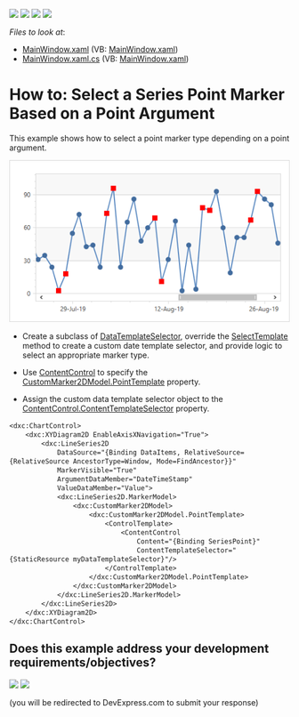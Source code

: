 <!-- default badges list -->
![](https://img.shields.io/endpoint?url=https://codecentral.devexpress.com/api/v1/VersionRange/189593629/21.1.5%2B)
[![](https://img.shields.io/badge/Open_in_DevExpress_Support_Center-FF7200?style=flat-square&logo=DevExpress&logoColor=white)](https://supportcenter.devexpress.com/ticket/details/T828686)
[![](https://img.shields.io/badge/📖_How_to_use_DevExpress_Examples-e9f6fc?style=flat-square)](https://docs.devexpress.com/GeneralInformation/403183)
[![](https://img.shields.io/badge/💬_Leave_Feedback-feecdd?style=flat-square)](#does-this-example-address-your-development-requirementsobjectives)
<!-- default badges end -->
<!-- default file list -->
*Files to look at*:
* [MainWindow.xaml](./CS/MainWindow.xaml) (VB: [MainWindow.xaml](./VB/MainWindow.xaml))
* [MainWindow.xaml.cs](./CS/MainWindow.xaml.cs) (VB: [MainWindow.xaml](./VB/MainWindow.xaml))
<!-- default file list end -->

# How to: Select a Series Point Marker Based on a Point Argument

This example shows how to select a point marker type depending on a point argument.

![](Images/result.png)

* Create a subclass of [DataTemplateSelector](https://docs.microsoft.com/en-us/dotnet/api/system.windows.controls.datatemplateselector), override the [SelectTemplate](https://docs.microsoft.com/en-us/dotnet/api/system.windows.controls.datatemplateselector.selecttemplate) method to create a custom date template selector, and provide logic to select an appropriate marker type.

* Use [ContentControl](https://docs.microsoft.com/en-us/dotnet/api/system.windows.controls.contentcontrol) to specify the [CustomMarker2DModel.PointTemplate](https://docs.devexpress.com/WPF/DevExpress.Xpf.Charts.CustomMarker2DModel.PointTemplate) property.

* Assign the custom data template selector object to the [ContentControl.ContentTemplateSelector](https://docs.microsoft.com/en-us/dotnet/api/system.windows.controls.contentcontrol.contenttemplateselector) property.


```xaml
<dxc:ChartControl>
    <dxc:XYDiagram2D EnableAxisXNavigation="True">
        <dxc:LineSeries2D
            DataSource="{Binding DataItems, RelativeSource={RelativeSource AncestorType=Window, Mode=FindAncestor}}"
            MarkerVisible="True"
            ArgumentDataMember="DateTimeStamp"
            ValueDataMember="Value">
            <dxc:LineSeries2D.MarkerModel>
                <dxc:CustomMarker2DModel>
                    <dxc:CustomMarker2DModel.PointTemplate>
                        <ControlTemplate>
                            <ContentControl
                                Content="{Binding SeriesPoint}"
                                ContentTemplateSelector="{StaticResource myDataTemplateSelector}"/>
                        </ControlTemplate>
                    </dxc:CustomMarker2DModel.PointTemplate>
                </dxc:CustomMarker2DModel>
            </dxc:LineSeries2D.MarkerModel>
        </dxc:LineSeries2D>
    </dxc:XYDiagram2D>
</dxc:ChartControl>
```
<!-- feedback -->
## Does this example address your development requirements/objectives?

[<img src="https://www.devexpress.com/support/examples/i/yes-button.svg"/>](https://www.devexpress.com/support/examples/survey.xml?utm_source=github&utm_campaign=select-a-series-point-marker-based-on-a-point-argument&~~~was_helpful=yes) [<img src="https://www.devexpress.com/support/examples/i/no-button.svg"/>](https://www.devexpress.com/support/examples/survey.xml?utm_source=github&utm_campaign=select-a-series-point-marker-based-on-a-point-argument&~~~was_helpful=no)

(you will be redirected to DevExpress.com to submit your response)
<!-- feedback end -->

